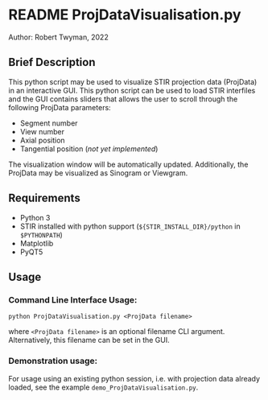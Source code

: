 # README ProjDataVisualisation.py

Author: Robert Twyman, 2022

## Brief Description
This python script may be used to visualize STIR projection data (ProjData) in an interactive GUI. This python script can be used to load STIR interfiles and the GUI contains sliders that allows the user to scroll through the following ProjData parameters:
- Segment number
- View number
- Axial position
- Tangential position (_not yet implemented_)

The visualization window will be automatically updated. Additionally, the ProjData may be visualized as Sinogram or Viewgram.


## Requirements
- Python 3
- STIR installed with python support (`${STIR_INSTALL_DIR}/python` in `$PYTHONPATH`)
- Matplotlib
- PyQT5

## Usage
### Command Line Interface Usage:

```
python ProjDataVisualisation.py <ProjData filename>
```
where `<ProjData filename>` is an optional filename CLI argument. Alternatively, this filename can be set in the GUI.

### Demonstration usage:

For usage using an existing python session, i.e. with projection data already loaded, see the example `demo_ProjDataVisualisation.py`.

